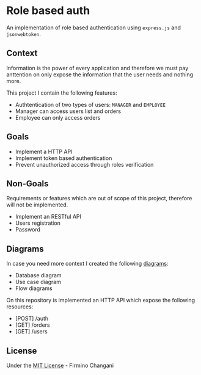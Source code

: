# Role based auth

An implementation of role based authentication using ```express.js``` and ```jsonwebtoken```.

## Context

Information is the power of every application and therefore we must pay anttention on only expose the information that the user needs and nothing more.

This project I contain the following features:

- Authtentication of two types of users: ```MANAGER``` and ```EMPLOYEE```
- Manager can access users list and orders
- Employee can only access orders

## Goals

- Implement a HTTP API
- Implement token based authentication
- Prevent unauthorized access through roles verification

## Non-Goals

Requirements or features which are out of scope of this project, therefore will not be implemented.

- Implement an RESTful API
- Users registration
- Password

## Diagrams

In case you need more context I created the following [diagrams](./docs/diagrams/DIAGRAMS.md):

* Database diagram
* Use case diagram
* Flow diagrams

On this repository is implemented an HTTP API which expose the following resources:

* [POST] /auth
* [GET] /orders
* [GET] /users

## License

Under the [MIT License](./LICENSE.md) - Firmino Changani

